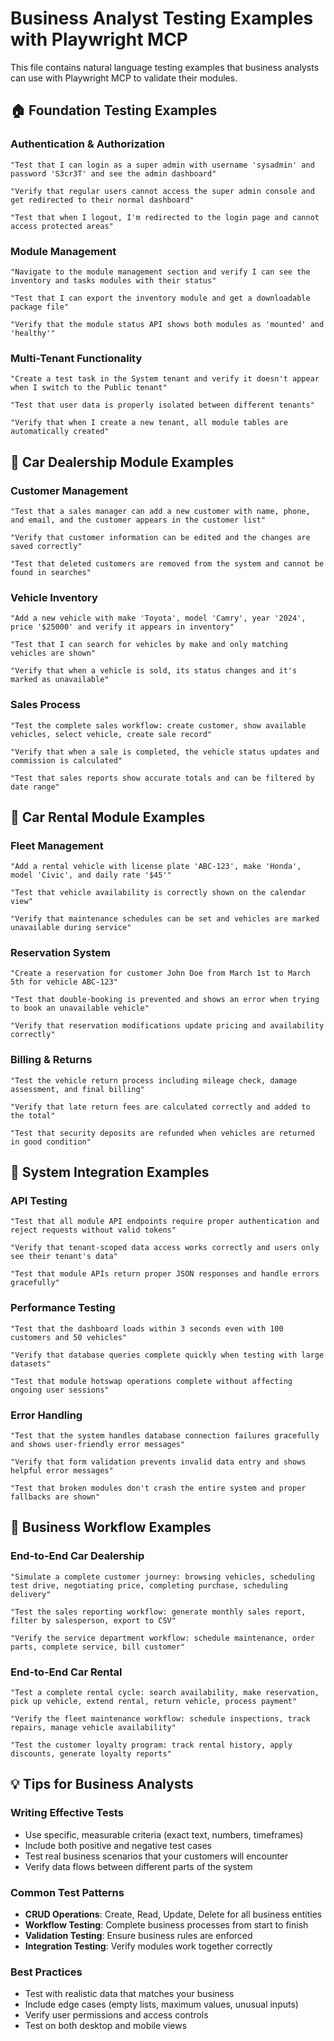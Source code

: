 # Business Analyst Testing Examples with Playwright MCP

This file contains natural language testing examples that business analysts can use with Playwright MCP to validate their modules.

## 🏠 Foundation Testing Examples

### Authentication & Authorization
```
"Test that I can login as a super admin with username 'sysadmin' and password 'S3cr3T' and see the admin dashboard"

"Verify that regular users cannot access the super admin console and get redirected to their normal dashboard"

"Test that when I logout, I'm redirected to the login page and cannot access protected areas"
```

### Module Management
```
"Navigate to the module management section and verify I can see the inventory and tasks modules with their status"

"Test that I can export the inventory module and get a downloadable package file"

"Verify that the module status API shows both modules as 'mounted' and 'healthy'"
```

### Multi-Tenant Functionality
```
"Create a test task in the System tenant and verify it doesn't appear when I switch to the Public tenant"

"Test that user data is properly isolated between different tenants"

"Verify that when I create a new tenant, all module tables are automatically created"
```

## 🚗 Car Dealership Module Examples

### Customer Management
```
"Test that a sales manager can add a new customer with name, phone, and email, and the customer appears in the customer list"

"Verify that customer information can be edited and the changes are saved correctly"

"Test that deleted customers are removed from the system and cannot be found in searches"
```

### Vehicle Inventory
```
"Add a new vehicle with make 'Toyota', model 'Camry', year '2024', price '$25000' and verify it appears in inventory"

"Test that I can search for vehicles by make and only matching vehicles are shown"

"Verify that when a vehicle is sold, its status changes and it's marked as unavailable"
```

### Sales Process
```
"Test the complete sales workflow: create customer, show available vehicles, select vehicle, create sale record"

"Verify that when a sale is completed, the vehicle status updates and commission is calculated"

"Test that sales reports show accurate totals and can be filtered by date range"
```

## 🚙 Car Rental Module Examples

### Fleet Management
```
"Add a rental vehicle with license plate 'ABC-123', make 'Honda', model 'Civic', and daily rate '$45'"

"Test that vehicle availability is correctly shown on the calendar view"

"Verify that maintenance schedules can be set and vehicles are marked unavailable during service"
```

### Reservation System
```
"Create a reservation for customer John Doe from March 1st to March 5th for vehicle ABC-123"

"Test that double-booking is prevented and shows an error when trying to book an unavailable vehicle"

"Verify that reservation modifications update pricing and availability correctly"
```

### Billing & Returns
```
"Test the vehicle return process including mileage check, damage assessment, and final billing"

"Verify that late return fees are calculated correctly and added to the total"

"Test that security deposits are refunded when vehicles are returned in good condition"
```

## 🧪 System Integration Examples

### API Testing
```
"Test that all module API endpoints require proper authentication and reject requests without valid tokens"

"Verify that tenant-scoped data access works correctly and users only see their tenant's data"

"Test that module APIs return proper JSON responses and handle errors gracefully"
```

### Performance Testing
```
"Test that the dashboard loads within 3 seconds even with 100 customers and 50 vehicles"

"Verify that database queries complete quickly when testing with large datasets"

"Test that module hotswap operations complete without affecting ongoing user sessions"
```

### Error Handling
```
"Test that the system handles database connection failures gracefully and shows user-friendly error messages"

"Verify that form validation prevents invalid data entry and shows helpful error messages"

"Test that broken modules don't crash the entire system and proper fallbacks are shown"
```

## 🎯 Business Workflow Examples

### End-to-End Car Dealership
```
"Simulate a complete customer journey: browsing vehicles, scheduling test drive, negotiating price, completing purchase, scheduling delivery"

"Test the sales reporting workflow: generate monthly sales report, filter by salesperson, export to CSV"

"Verify the service department workflow: schedule maintenance, order parts, complete service, bill customer"
```

### End-to-End Car Rental
```
"Test a complete rental cycle: search availability, make reservation, pick up vehicle, extend rental, return vehicle, process payment"

"Verify the fleet maintenance workflow: schedule inspections, track repairs, manage vehicle availability"

"Test the customer loyalty program: track rental history, apply discounts, generate loyalty reports"
```

## 💡 Tips for Business Analysts

### Writing Effective Tests
- Use specific, measurable criteria (exact text, numbers, timeframes)
- Include both positive and negative test cases
- Test real business scenarios that your customers will encounter
- Verify data flows between different parts of the system

### Common Test Patterns
- **CRUD Operations**: Create, Read, Update, Delete for all business entities
- **Workflow Testing**: Complete business processes from start to finish
- **Validation Testing**: Ensure business rules are enforced
- **Integration Testing**: Verify modules work together correctly

### Best Practices
- Test with realistic data that matches your business
- Include edge cases (empty lists, maximum values, unusual inputs)
- Verify user permissions and access controls
- Test on both desktop and mobile views